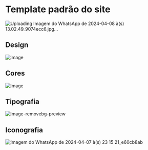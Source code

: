 # Template padrão do site

![Uploading Imagem do WhatsApp de 2024-04-08 à(s) 13.02.49_9074ecc6.jpg…]()

## Design

![image](https://github.com/ICEI-PUC-Minas-PMV-SI/pmv-si-2024-1-pe1-t5-adote-pet/assets/161091903/ed4b7114-e90b-4e7e-bc11-aeacc3ddb64d)



## Cores

![image](https://github.com/ICEI-PUC-Minas-PMV-SI/pmv-si-2024-1-pe1-t5-adote-pet/assets/161091903/19afe0e5-4edb-4a12-9ada-24c94db48cb0)



## Tipografia

![image-removebg-preview](https://github.com/ICEI-PUC-Minas-PMV-SI/pmv-si-2024-1-pe1-t5-adote-pet/assets/161091903/923de26e-7f59-4411-8772-4c41a5077238)


## Iconografia

![Imagem do WhatsApp de 2024-04-07 à(s) 23 15 21_e60cb8ab](https://github.com/ICEI-PUC-Minas-PMV-SI/pmv-si-2024-1-pe1-t5-adote-pet/assets/160288705/9318eb9b-6619-4522-a2ce-2348d7fcd04d)

